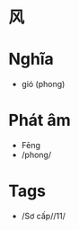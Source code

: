 # 风

# Nghĩa
* gió (phong)

# Phát âm
* Fēng
*  /phong/

# Tags
* /Sơ cấp//11/

<script>window.HANZI_FIELD='风';</script>

